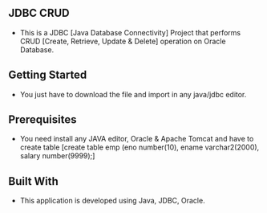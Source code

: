 ## JDBC CRUD
* This is a JDBC [Java Database Connectivity] Project that performs CRUD [Create, Retrieve, Update & Delete] operation on Oracle Database.

## Getting Started
* You just have to download the file and import in any java/jdbc editor.

## Prerequisites
* You need install any JAVA editor, Oracle & Apache Tomcat and have to create table [create table emp (eno number(10), ename varchar2(2000), salary number(9999);]

## Built With
* This application is developed using Java, JDBC, Oracle.
